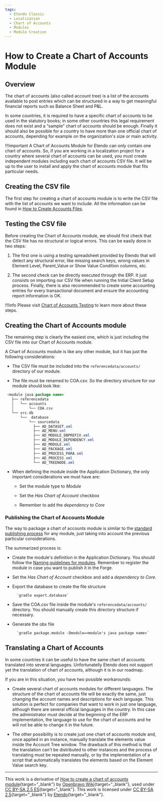 ```yaml
---
tags: 
  - Etendo Classic
  - Localization
  - Chart of Accounts
  - Modules
  - Module Creation
---
```


# How to Create a Chart of Accounts Module

## Overview

The chart of accounts (also called account tree) is a list of the accounts available to post entries which can be structured in a way to get meaningful financial reports such as Balance Sheet and P&L.

In some countries, it is required to have a specific chart of accounts to be used in the statutory books; in some other countries this legal requirement does not exist and a “sample” chart of accounts should be enough. Finally it should also be possible for a country to have more than one official chart of accounts, depending for example on the organization's size or main activity.

!!!important
    A Chart of Accounts Module for Etendo can only contain one chart of accounts. So, if you are working in a localization project for a country where several chart of accounts can be used, you must create independent modules including each chart of accounts CSV file. It will be up to the user to install and apply the chart of accounts module that fits particular needs.

## Creating the CSV file

The first step for creating a chart of accounts module is to write the CSV file with the list of accounts we want to include. All the information can be found in [How to Create Accounts Files](How-to-Create-Accounts-Files.md).

## Testing the CSV file

Before creating the Chart of Accounts module, we should first check that the CSV file has no structural or logical errors. This can be easily done in two steps:

1. The first one is using a testing spreadsheet provided by Etendo that will detect any structural error, like missing search keys, wrong values in Element Level, Parent_Value or Show Value Condition columns, etc.

2. The second check can be directly executed through the ERP. It just consists on importing our CSV file when running the Initial Client Setup process.
Finally, there is also recommended to create some accounting entries for every transactional document and ensure the accounting report information is OK.

!!!info
    Please visit [Chart of Accounts Testing]() to learn more about these steps.

## Creating the Chart of Accounts module

The remaining step is clearly the easiest one, which is just including the CSV file into our Chart of Accounts module.

A Chart of Accounts module is like any other module, but it has just the following considerations:

- The CSV file must be included into the `referencedata/accounts/` directory of our module.

- The file must be renamed to COA.csv. So the directory structure for our module should look like:

```java
 <module java package name>
   ├── referencedata 
   │   └── accounts 
   │       └── COA.csv 
   └── src-db 
       └──  database 
           └── sourcedata 
             ├── AD_DATASET.xml 
             ├── AD_MENU.xml 
             ├── AD_MODULE_DBPREFIX.xml 
             ├── AD_MODULE_DEPENDENCY.xml 
             ├── AD_MODULE.xml 
             ├── AD_PACKAGE.xml 
             ├── AD_PROCESS_PARA.xml 
             ├── AD_PROCESS.xml 
             └── AD_TREENODE.xml            
```

- When defining the module inside the Application Dictionary, the only important considerations we must have are:

    - Set the module type to *Module*

    - Set the *Has Chart of Account* checkbox

    - Remember to add the *dependency to Core*

### Publishing the Chart of Accounts Module

The way to package a chart of accounts module is similar to the [standard publishing process](.How_To_Create_and_Package_a_Module.md) for any module, just taking into account the previous particular considerations.

The summarized process is:

- Create the module's definition in the Application Dictionary. You should follow the [Naming guidelines for modules](../../../developer-guide/etendo-classic/concepts/naming-guidelines-for-modules.md). Remember to register the module in case you want to publish it in the Forge.

- Set the *Has Chart of Account* checkbox and add a *dependency to Core*.

- Export the database to create the file structure

        `gradle export.database`

- Save the COA.csv file inside the module's `referencedata/accounts/` directory. You should manually create this directory structure if necessary.

- Generate the obx file

        `gradle package.module -Dmodule=<module's java package name>`

## Translating a Chart of Accounts

In some countries it can be useful to have the same chart of accounts translated into several languages. Unfortunatelly Etendo does not support yet the translation of chart of accounts, although it is in our roadmap.

If you are in this situation, you have two possible workarounds:

- Create several chart of accounts modules for different languages. The structure of the chart of accounts file will be exactly the same, just changing the account names and descriptions for each language. This solution is perfect for companies that want to work in just one language, although there are several official languages in the country. In this case the administrator must decide at the beginning of the ERP implementation, the language to use for the chart of accounts and he will not be able to change it in the future.

- The other possibility is to create just one chart of accounts module and, once applied in an instance, manually translate the elements value inside the Account Tree window. The drawback of this method is that the translation can't be distributed to other instances and the process of translating must be repeated manually, or by the implementation of a script that automatically translates the elements based on the Element Value search key.

---

This work is a derivative of [How to create a chart of accounts module](https://wiki.openbravo.com/wiki/How_to_create_a_Chart_of_Accounts_Module){target="\_blank"} by [Openbravo Wiki](http://wiki.openbravo.com/wiki/Welcome_to_Openbravo){target="\_blank"}, used under [CC BY-SA 2.5 ES](https://creativecommons.org/licenses/by-sa/2.5/es/){target="\_blank"}. This work is licensed under [CC BY-SA 2.5](https://creativecommons.org/licenses/by-sa/2.5/){target="\_blank"} by [Etendo](https://etendo.software){target="\_blank"}.